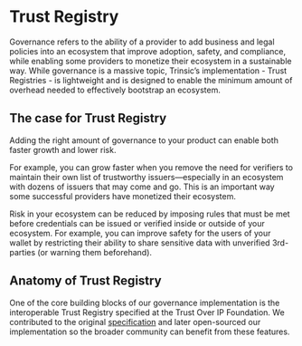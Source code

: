 # Trust Registry
Governance refers to the ability of a provider to add business and legal policies into an ecosystem that improve adoption, safety, and compliance, while enabling some providers to monetize their ecosystem in a sustainable way. While governance is a massive topic, Trinsic’s implementation - Trust Registries - is lightweight and is designed to enable the minimum amount of overhead needed to effectively bootstrap an ecosystem.

## The case for Trust Registry

Adding the right amount of governance to your product can enable both faster growth and lower risk. 

For example, you can grow faster when you remove the need for verifiers to maintain their own list of trustworthy issuers—especially in an ecosystem with dozens of issuers that may come and go. This is an important way some successful providers have monetized their ecosystem. 

Risk in your ecosystem can be reduced by imposing rules that must be met before credentials can be issued or verified inside or outside of your ecosystem. For example, you can improve safety for the users of your wallet by restricting their ability to share sensitive data with unverified 3rd-parties (or warning them beforehand).

## Anatomy of Trust Registry

One of the core building blocks of our governance implementation is the interoperable Trust Registry specified at the Trust Over IP Foundation. We contributed to the original [specification](https://github.com/trustoverip/tswg-trust-registry-tf) and later open-sourced our implementation so the broader community can benefit from these features.
